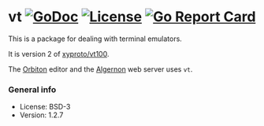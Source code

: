 # vt [![GoDoc](https://godoc.org/github.com/xyproto/vt?status.svg)](https://godoc.org/github.com/xyproto/vt) [![License](https://img.shields.io/badge/license-BSD-green.svg?style=flat)](https://raw.githubusercontent.com/xyproto/vt/main/LICENSE) [![Go Report Card](https://goreportcard.com/badge/github.com/xyproto/vt)](https://goreportcard.com/report/github.com/xyproto/vt)

This is a package for dealing with terminal emulators.

It is version 2 of [xyproto/vt100](https://github.com/xyproto/vt100).

The [Orbiton](https://github.com/xyproto/orbiton) editor and the [Algernon](https://github.com/xyproto/algernon) web server uses `vt`.

### General info

* License: BSD-3
* Version: 1.2.7
